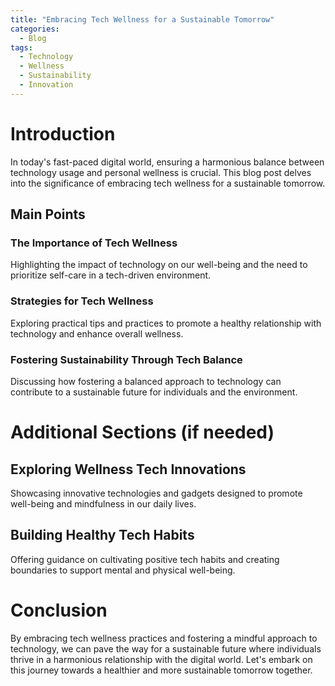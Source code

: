```yaml
---
title: "Embracing Tech Wellness for a Sustainable Tomorrow"
categories:
  - Blog
tags:
  - Technology
  - Wellness
  - Sustainability
  - Innovation
---
```


# Introduction
In today's fast-paced digital world, ensuring a harmonious balance between technology usage and personal wellness is crucial. This blog post delves into the significance of embracing tech wellness for a sustainable tomorrow.

## Main Points
### The Importance of Tech Wellness
Highlighting the impact of technology on our well-being and the need to prioritize self-care in a tech-driven environment.

### Strategies for Tech Wellness
Exploring practical tips and practices to promote a healthy relationship with technology and enhance overall wellness.

### Fostering Sustainability Through Tech Balance
Discussing how fostering a balanced approach to technology can contribute to a sustainable future for individuals and the environment.

# Additional Sections (if needed)
## Exploring Wellness Tech Innovations
Showcasing innovative technologies and gadgets designed to promote well-being and mindfulness in our daily lives.

## Building Healthy Tech Habits
Offering guidance on cultivating positive tech habits and creating boundaries to support mental and physical well-being.

# Conclusion
By embracing tech wellness practices and fostering a mindful approach to technology, we can pave the way for a sustainable future where individuals thrive in a harmonious relationship with the digital world. Let's embark on this journey towards a healthier and more sustainable tomorrow together.